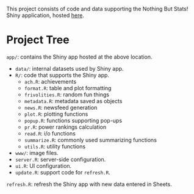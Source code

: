 This project consists of code and data supporting the Nothing But Stats! Shiny application, hosted [here](https://seho.shinyapps.io/nothing-but-stats/). 

# Project Tree

`app/`: contains the Shiny app hosted at the above location.

* `data/`: internal datasets used by Shiny app.
* `R/`: code that supports the Shiny app.
   * `ach.R`: achievements
   * `format.R`: table and plot formatting
   * `frivolities.R`: random fun things
   * `metadata.R`: metadata saved as objects
   * `news.R`: newsfeed generation
   * `plot.R`: plotting functions
   * `popup.R`: functions supporting pop-ups
   * `pr.R`: power rankings calculation
   * `read.R`: i/o functions
   * `summarize.R`: commonly used summarizing functions
   * `utils.R`: utility functions
* `www/`: image files.
* `server.R`: server-side configuration.
* `ui.R`: UI configuration.
* `update.R`: support code for `refresh.R`.

`refresh.R`: refresh the Shiny app with new data entered in Sheets.